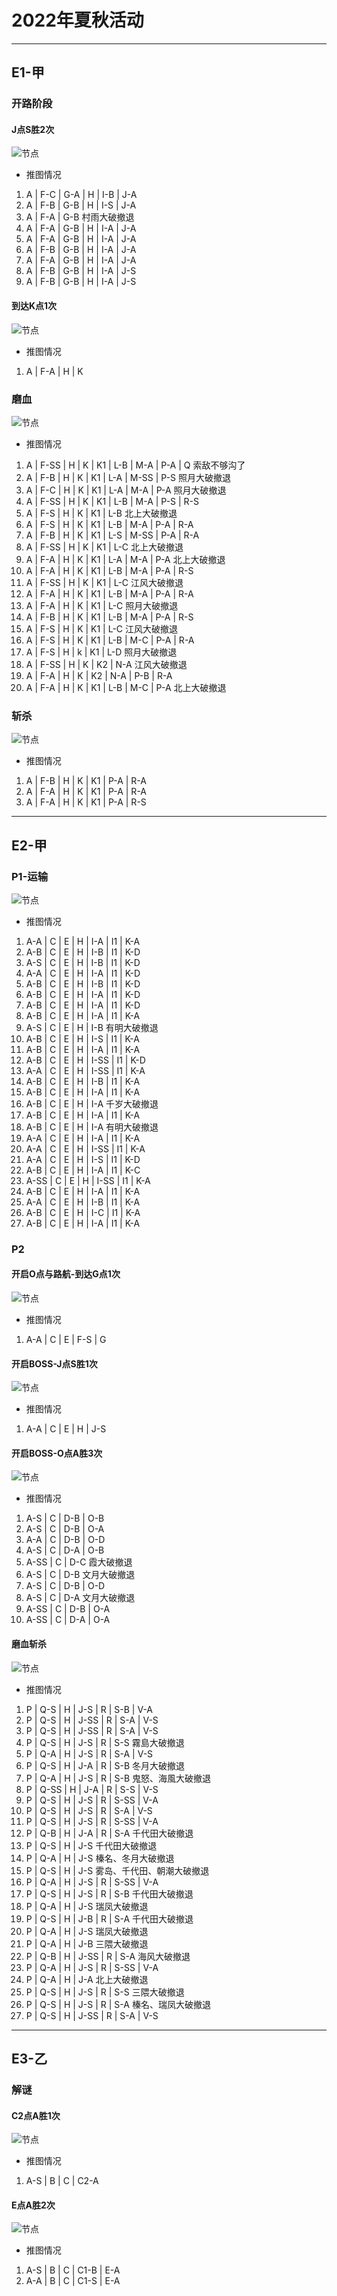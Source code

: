 # 2022年夏秋活动

---

## E1-甲

### 开路阶段

#### J点S胜2次

![节点](./记录相关图片/E1-P1-开路阶段-J点S胜2次.jpg "E1-P1-开路阶段-J点S胜2次")

- 推图情况

1. A | F-C | G-A | H | I-B | J-A
2. A | F-B | G-B | H | I-S | J-A
3. A | F-A | G-B 村雨大破撤退
4. A | F-A | G-B | H | I-A | J-A
5. A | F-A | G-B | H | I-A | J-A
6. A | F-B | G-B | H | I-A | J-A
7. A | F-A | G-B | H | I-A | J-A
8. A | F-B | G-B | H | I-A | J-S
9. A | F-B | G-B | H | I-A | J-S

#### 到达K点1次

![节点](./记录相关图片/E1-P1-开路阶段-到达K点1次.png "E1-P1-开路阶段-到达K点1次")

- 推图情况

1. A | F-A | H | K

### 磨血

![节点](./记录相关图片/E1-P1-磨血.png "E1-P1-磨血")

- 推图情况

1. A | F-SS | H | K | K1 | L-B | M-A  | P-A | Q 索敌不够沟了
2. A | F-B  | H | K | K1 | L-A | M-SS | P-S 照月大破撤退
3. A | F-C  | H | K | K1 | L-A | M-A  | P-A 照月大破撤退
4. A | F-SS | H | K | K1 | L-B | M-A  | P-S | R-S
5. A | F-S  | H | K | K1 | L-B 北上大破撤退
6. A | F-S  | H | K | K1 | L-B | M-A  | P-A | R-A
7. A | F-B  | H | K | K1 | L-S | M-SS | P-A | R-A
8. A | F-SS | H | K | K1 | L-C 北上大破撤退
9. A | F-A  | H | K | K1 | L-A | M-A  | P-A 北上大破撤退
10. A | F-A | H | K | K1 | L-B | M-A  | P-A | R-S
11. A | F-SS | H | K | K1 | L-C 江风大破撤退
12. A | F-A  | H | K | K1 | L-B | M-A | P-A | R-A
13. A | F-A  | H | K | K1 | L-C 照月大破撤退
14. A | F-B  | H | K | K1 | L-B | M-A | P-A | R-S
15. A | F-S  | H | K | K1 | L-C 江风大破撤退
16. A | F-S  | H | K | K1 | L-B | M-C | P-A | R-A
17. A | F-S  | H | k | K1 | L-D 照月大破撤退
18. A | F-SS | H | K | K2 | N-A 江风大破撤退
19. A | F-A  | H | K | K2 | N-A | P-B | R-A
20. A | F-A  | H | K | K1 | L-B | M-C | P-A 北上大破撤退


### 斩杀

![节点](./记录相关图片/E1-P1-斩杀.png "E1-P1-斩杀")

- 推图情况

1. A | F-B  | H | K | K1 | P-A | R-A
2. A | F-A  | H | K | K1 | P-A | R-A
3. A | F-A  | H | K | K1 | P-A | R-S

---

## E2-甲

### P1-运输

![节点](./记录相关图片/E2-P1-运输.png "E2-P1-运输")

- 推图情况

1. A-A | C | E | H | I-A | I1 | K-A
2. A-B | C | E | H | I-B | I1 | K-D
3. A-S | C | E | H | I-B | I1 | K-D
4. A-A | C | E | H | I-A | I1 | K-D
5. A-B | C | E | H | I-B | I1 | K-D
6. A-B | C | E | H | I-A | I1 | K-D
7. A-B | C | E | H | I-A | I1 | K-D
8. A-B | C | E | H | I-A | I1 | K-A
9. A-S | C | E | H | I-B 有明大破撤退
10. A-B  | C | E | H | I-S  | I1 | K-A
11. A-B  | C | E | H | I-A  | I1 | K-A
12. A-B  | C | E | H | I-SS | I1 | K-D
13. A-A  | C | E | H | I-SS | I1 | K-A
14. A-B  | C | E | H | I-B  | I1 | K-A
15. A-B  | C | E | H | I-A  | I1 | K-A
16. A-B  | C | E | H | I-A 千岁大破撤退
17. A-B  | C | E | H | I-A  | I1 | K-A
18. A-B  | C | E | H | I-A 有明大破撤退
19. A-A  | C | E | H | I-A  | I1 | K-A
20. A-A  | C | E | H | I-SS | I1 | K-A
21. A-A  | C | E | H | I-S  | I1 | K-D
22. A-B  | C | E | H | I-A  | I1 | K-C
23. A-SS | C | E | H | I-SS | I1 | K-A
24. A-B  | C | E | H | I-A  | I1 | K-A
25. A-A  | C | E | H | I-B  | I1 | K-A
26. A-B  | C | E | H | I-C  | I1 | K-A
27. A-B  | C | E | H | I-A  | I1 | K-A

### P2

#### 开启O点与路航-到达G点1次

![节点](./记录相关图片/E2-P2-开启O点与路航-到达G点1次.png "E2-P2-开启O点与路航-到达G点1次")

- 推图情况

1. A-A | C | E | F-S | G

#### 开启BOSS-J点S胜1次

![节点](./记录相关图片/E2-P2-开启BOSS-J点S胜1次.png "E2-P2-开启BOSS-J点S胜1次")

- 推图情况

1. A-A | C | E | H | J-S

#### 开启BOSS-O点A胜3次

![节点](./记录相关图片/E2-P2-开启BOSS-O点A胜3次.png "E2-P2-开启BOSS-O点A胜3次")

- 推图情况

1. A-S  | C | D-B | O-B
2. A-S  | C | D-B | O-A
3. A-A  | C | D-B | O-D
4. A-S  | C | D-A | O-B
5. A-SS | C | D-C 霞大破撤退
6. A-S  | C | D-B 文月大破撤退
7. A-S  | C | D-B | O-D
8. A-S  | C | D-A 文月大破撤退
9. A-SS | C | D-B | O-A
10. A-SS | C | D-A | O-A

#### 磨血斩杀

![节点](./记录相关图片/E2-P2-磨血斩杀.png "E2-P2-磨血斩杀")

- 推图情况

1. P | Q-S  | H | J-S  | R | S-B  | V-A
2. P | Q-S  | H | J-SS | R | S-A  | V-S
3. P | Q-S  | H | J-SS | R | S-A  | V-S
4. P | Q-S  | H | J-S  | R | S-S 霧島大破撤退
5. P | Q-A  | H | J-S  | R | S-A  | V-S
6. P | Q-S  | H | J-A  | R | S-B 冬月大破撤退
7. P | Q-A  | H | J-S  | R | S-B  鬼怒、海風大破撤退
8. P | Q-SS | H | J-A  | R | S-S  | V-S
9. P | Q-S  | H | J-S  | R | S-SS | V-A
10. P | Q-S | H | J-S  | R | S-A  | V-S
11. P | Q-S | H | J-S  | R | S-SS | V-A
12. P | Q-B | H | J-A  | R | S-A 千代田大破撤退
13. P | Q-S | H | J-S 千代田大破撤退
14. P | Q-A | H | J-S 榛名、冬月大破撤退
15. P | Q-S | H | J-S 雾岛、千代田、朝潮大破撤退
16. P | Q-A | H | J-S | R | S-SS | V-A
17. P | Q-S | H | J-S | R | S-B 千代田大破撤退
18. P | Q-A | H | J-S 瑞凤大破撤退
19. P | Q-S | H | J-B | R | S-A 千代田大破撤退
20. P | Q-A | H | J-S 瑞凤大破撤退
21. P | Q-A | H | J-B 三隈大破撤退
22. P | Q-B | H | J-SS | R | S-A 海风大破撤退
23. P | Q-A | H | J-S  | R | S-SS | V-A
24. P | Q-A | H | J-A 北上大破撤退
25. P | Q-S | H | J-S  | R | S-S 三隈大破撤退
26. P | Q-S | H | J-S  | R | S-A  榛名、瑞凤大破撤退
27. P | Q-S | H | J-SS | R | S-A | V-S

---

## E3-乙

### 解谜

#### C2点A胜1次

![节点](./记录相关图片/E3-解谜-C2点A胜1次.png "E3-解谜-C2点A胜1次")

- 推图情况

1. A-S | B | C | C2-A

#### E点A胜2次

![节点](./记录相关图片/E3-解谜-E点A胜2次.png "E3-解谜-E点A胜2次")

- 推图情况

1. A-S | B | C | C1-B | E-A
2. A-A | B | C | C1-S | E-A

